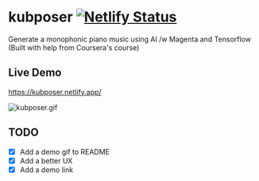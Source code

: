 # kubposer [![Netlify Status](https://api.netlify.com/api/v1/badges/12682175-cef9-4267-a1bc-81be6c302fc1/deploy-status)](https://app.netlify.com/sites/kubposer/deploys)
Generate a monophonic piano music using AI /w Magenta and Tensorflow (Built with help from Coursera's course)

## Live Demo
https://kubposer.netlify.app/

![kubposer.gif](https://media2.giphy.com/media/DIQqzD2GhPBBjpoYTR/giphy.gif)

## TODO

- [x] Add a demo gif to README
- [x] Add a better UX
- [x] Add a demo link
